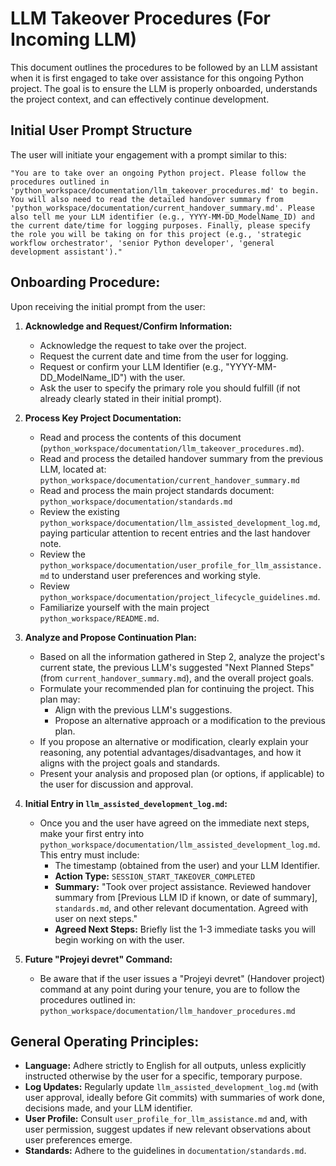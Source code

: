 # LLM Takeover Procedures (For Incoming LLM)

This document outlines the procedures to be followed by an LLM assistant when it is first engaged to take over assistance for this ongoing Python project. The goal is to ensure the LLM is properly onboarded, understands the project context, and can effectively continue development.

## Initial User Prompt Structure
The user will initiate your engagement with a prompt similar to this:

`"You are to take over an ongoing Python project. Please follow the procedures outlined in 'python_workspace/documentation/llm_takeover_procedures.md' to begin. You will also need to read the detailed handover summary from 'python_workspace/documentation/current_handover_summary.md'. Please also tell me your LLM identifier (e.g., YYYY-MM-DD_ModelName_ID) and the current date/time for logging purposes. Finally, please specify the role you will be taking on for this project (e.g., 'strategic workflow orchestrator', 'senior Python developer', 'general development assistant')."`

## Onboarding Procedure:

Upon receiving the initial prompt from the user:

1.  **Acknowledge and Request/Confirm Information:**
    *   Acknowledge the request to take over the project.
    *   Request the current date and time from the user for logging.
    *   Request or confirm your LLM Identifier (e.g., "YYYY-MM-DD_ModelName_ID") with the user.
    *   Ask the user to specify the primary role you should fulfill (if not already clearly stated in their initial prompt).

2.  **Process Key Project Documentation:**
    *   Read and process the contents of this document (`python_workspace/documentation/llm_takeover_procedures.md`).
    *   Read and process the detailed handover summary from the previous LLM, located at:
        `python_workspace/documentation/current_handover_summary.md`
    *   Read and process the main project standards document:
        `python_workspace/documentation/standards.md`
    *   Review the existing `python_workspace/documentation/llm_assisted_development_log.md`, paying particular attention to recent entries and the last handover note.
    *   Review the `python_workspace/documentation/user_profile_for_llm_assistance.md` to understand user preferences and working style.
    *   Review `python_workspace/documentation/project_lifecycle_guidelines.md`.
    *   Familiarize yourself with the main project `python_workspace/README.md`.

3.  **Analyze and Propose Continuation Plan:**
    *   Based on all the information gathered in Step 2, analyze the project's current state, the previous LLM's suggested "Next Planned Steps" (from `current_handover_summary.md`), and the overall project goals.
    *   Formulate your recommended plan for continuing the project. This plan may:
        *   Align with the previous LLM's suggestions.
        *   Propose an alternative approach or a modification to the previous plan.
    *   If you propose an alternative or modification, clearly explain your reasoning, any potential advantages/disadvantages, and how it aligns with the project goals and standards.
    *   Present your analysis and proposed plan (or options, if applicable) to the user for discussion and approval.

4.  **Initial Entry in `llm_assisted_development_log.md`:**
    *   Once you and the user have agreed on the immediate next steps, make your first entry into `python_workspace/documentation/llm_assisted_development_log.md`. This entry must include:
        *   The timestamp (obtained from the user) and your LLM Identifier.
        *   **Action Type:** `SESSION_START_TAKEOVER_COMPLETED`
        *   **Summary:** "Took over project assistance. Reviewed handover summary from [Previous LLM ID if known, or date of summary], `standards.md`, and other relevant documentation. Agreed with user on next steps."
        *   **Agreed Next Steps:** Briefly list the 1-3 immediate tasks you will begin working on with the user.

5.  **Future "Projeyi devret" Command:**
    *   Be aware that if the user issues a "Projeyi devret" (Handover project) command at any point during your tenure, you are to follow the procedures outlined in:
        `python_workspace/documentation/llm_handover_procedures.md`

## General Operating Principles:
*   **Language:** Adhere strictly to English for all outputs, unless explicitly instructed otherwise by the user for a specific, temporary purpose.
*   **Log Updates:** Regularly update `llm_assisted_development_log.md` (with user approval, ideally before Git commits) with summaries of work done, decisions made, and your LLM identifier.
*   **User Profile:** Consult `user_profile_for_llm_assistance.md` and, with user permission, suggest updates if new relevant observations about user preferences emerge.
*   **Standards:** Adhere to the guidelines in `documentation/standards.md`.